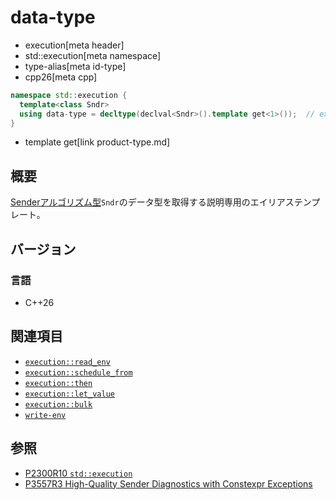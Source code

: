 # data-type
* execution[meta header]
* std::execution[meta namespace]
* type-alias[meta id-type]
* cpp26[meta cpp]

```cpp
namespace std::execution {
  template<class Sndr>
  using data-type = decltype(declval<Sndr>().template get<1>());  // exposition only
}
```
* template get[link product-type.md]

## 概要
[Senderアルゴリズム型](basic-sender.md)`Sndr`のデータ型を取得する説明専用のエイリアステンプレート。


## バージョン
### 言語
- C++26

## 関連項目
- [`execution::read_env`](read_env.md)
- [`execution::schedule_from`](schedule_from.md)
- [`execution::then`](then.md)
- [`execution::let_value`](let_value.md)
- [`execution::bulk`](bulk.md)
- [`write-env`](write-env.md)


## 参照
- [P2300R10 `std::execution`](https://www.open-std.org/jtc1/sc22/wg21/docs/papers/2024/p2300r10.html)
- [P3557R3 High-Quality Sender Diagnostics with Constexpr Exceptions](https://www.open-std.org/jtc1/sc22/wg21/docs/papers/2025/p3557r3.html)
